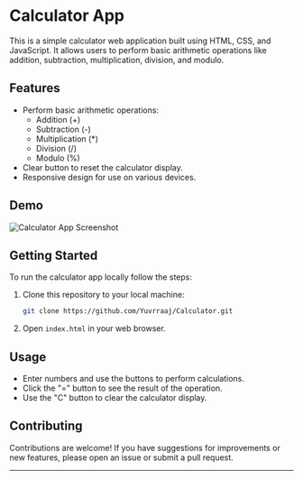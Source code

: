 # Calculator App

This is a simple calculator web application built using HTML, CSS, and JavaScript. It allows users to perform basic arithmetic operations like addition, subtraction, multiplication, division, and modulo.

## Features

- Perform basic arithmetic operations:
  - Addition (+)
  - Subtraction (-)
  - Multiplication (*)
  - Division (/)
  - Modulo (%)
- Clear button to reset the calculator display.
- Responsive design for use on various devices.

## Demo



![Calculator App Screenshot]("C:\Users\PC\Pictures\Screenshots\Screenshots.png")

## Getting Started

To run the calculator app locally follow the steps:

1. Clone this repository to your local machine:
   ```bash
   git clone https://github.com/Yuvrraaj/Calculator.git
   ```

2. Open `index.html` in your web browser.

## Usage

- Enter numbers and use the buttons to perform calculations.
- Click the "=" button to see the result of the operation.
- Use the "C" button to clear the calculator display.

## Contributing

Contributions are welcome! If you have suggestions for improvements or new features, please open an issue or submit a pull request.


---

